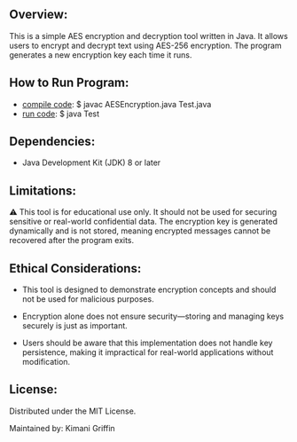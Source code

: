 
<!-- ABOUT THE PROJECT -->
## Overview:

This is a simple AES encryption and decryption tool written in Java. It allows users to encrypt and decrypt text using AES-256 encryption. The program generates a new encryption key each time it runs.

<!-- RUNNING THE PROJECT -->
## How to Run Program:

* <ins>compile code</ins>: $ javac AESEncryption.java Test.java
* <ins>run code</ins>: $ java Test

## Dependencies:

* Java Development Kit (JDK) 8 or later

<!--LIMITATIONS & ETHICAL CONSIDERATIONS-->
## Limitations:

⚠️ This tool is for educational use only. It should not be used for securing sensitive or real-world confidential data. The encryption key is generated dynamically and is not stored, meaning encrypted messages cannot be recovered after the program exits.

## Ethical Considerations:

* This tool is designed to demonstrate encryption concepts and should not be used for malicious purposes.

* Encryption alone does not ensure security—storing and managing keys securely is just as important.

* Users should be aware that this implementation does not handle key persistence, making it impractical for real-world applications without modification.

<!-- LICENSE -->
## License:

Distributed under the MIT License.

Maintained by: Kimani Griffin
